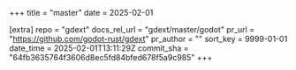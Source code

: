 +++
title = "master"
date = 2025-02-01

[extra]
repo = "gdext"
docs_rel_url = "gdext/master/godot"
pr_url = "https://github.com/godot-rust/gdext"
pr_author = ""
sort_key = 9999-01-01
date_time = 2025-02-01T13:11:29Z
commit_sha = "64fb3635764f3606d8ec5fd84bfed678f5a9c985"
+++


